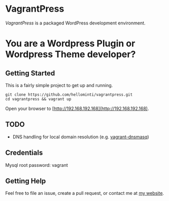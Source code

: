 # VagrantPress

*VagrantPress* is a packaged WordPress development environment.

# You are a Wordpress Plugin or Wordpress Theme developer?


## Getting Started

This is a fairly simple project to get up and running. 

```
git clone https://github.com/hellominti/vagrantpress.git
cd vagrantpress && vagrant up
```

Open your browser to [http://192.168.192.168](http://192.168.192.168).

## TODO

 * DNS handling for local domain resolution (e.g. [vagrant-dnsmasq](https://github.com/mattes/vagrant-dnsmasq))


## Credentials

Mysql root password: vagrant


## Getting Help

Feel free to file an issue, create a pull request, or contact me at [my website][chadthompson].

[chadthompson]: http://chadthompson.me
